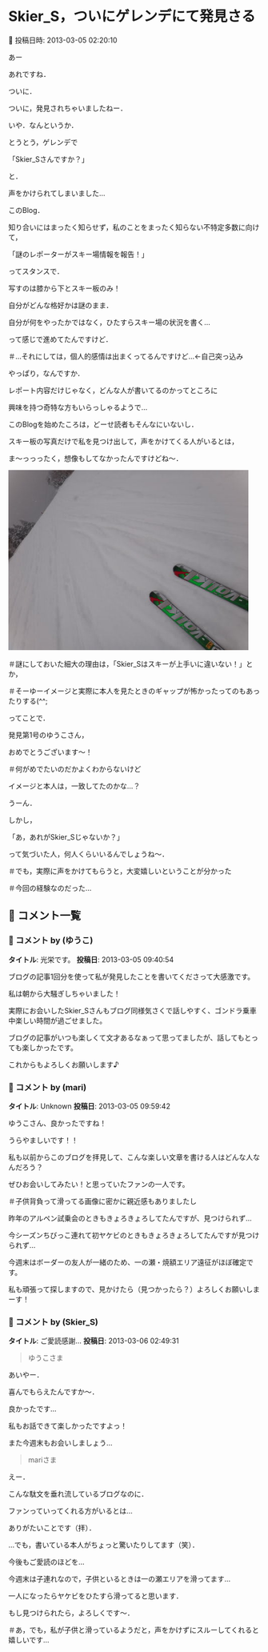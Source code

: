 # Skier_S，ついにゲレンデにて発見さる

📅 投稿日時: 2013-03-05 02:20:10

あー


あれですね．


ついに．


ついに，発見されちゃいましたねー．





いや．なんというか．


とうとう，ゲレンデで


「Skier_Sさんですか？」


と．


声をかけられてしまいました…





このBlog．


知り合いにはまったく知らせず，私のことをまったく知らない不特定多数に向けて，


「謎のレポーターがスキー場情報を報告！」


ってスタンスで．


写すのは膝から下とスキー板のみ！


自分がどんな格好かは謎のまま．


自分が何をやったかではなく，ひたすらスキー場の状況を書く…


って感じで進めてたんですけど．


＃…それにしては，個人的感情は出まくってるんですけど…←自己突っ込み





やっぱり，なんですか．


レポート内容だけじゃなく，どんな人が書いてるのかってところに


興味を持つ奇特な方もいらっしゃるようで…





このBlogを始めたころは，どーせ読者もそんなにいないし．


スキー板の写真だけで私を見つけ出して，声をかけてくる人がいるとは，


ま～っっったく，想像もしてなかったんですけどね～．




![52cced1f4667da0d60b1aecedf3eb663.jpg](images/52cced1f4667da0d60b1aecedf3eb663.jpg)




＃謎にしておいた細大の理由は，「Skier_Sはスキーが上手いに違いない！」とか，


＃そーゆーイメージと実際に本人を見たときのギャップが怖かったってのもあったりする(^^;





ってことで．


発見第1号のゆうこさん，


おめでとうございます～！


＃何がめでたいのだかよくわからないけど


イメージと本人は，一致してたのかな…？





うーん．


しかし，


「あ，あれがSkier_Sじゃないか？」


って気づいた人，何人くらいいるんでしょうね～．





＃でも，実際に声をかけてもらうと，大変嬉しいということが分かった


＃今回の経験なのだった…

## 💬 コメント一覧

### 💬 コメント by (ゆうこ)
**タイトル**: 光栄です。
**投稿日**: 2013-03-05 09:40:54

ブログの記事1回分を使って私が発見したことを書いてくださって大感激です。

私は朝から大騒ぎしちゃいました！



実際にお会いしたSkier_Sさんもブログ同様気さくで話しやすく、ゴンドラ乗車中楽しい時間が過ごせました。

ブログの記事がいつも楽しくて文才あるなぁって思ってましたが、話してもとっても楽しかったです。

これからもよろしくお願いします♪

### 💬 コメント by (mari)
**タイトル**: Unknown
**投稿日**: 2013-03-05 09:59:42

ゆうこさん、良かったですね！

うらやましいです！！

私も以前からこのブログを拝見して、こんな楽しい文章を書ける人はどんな人なんだろう？

ぜひお会いしてみたい！と思っていたファンの一人です。

＃子供背負って滑ってる画像に密かに親近感もありましたし

昨年のアルペン試乗会のときもきょろきょろしてたんですが、見つけられず…

今シーズンちびっこ連れて初ヤケビのときもきょろきょろしてたんですが見つけられず…



今週末はボーダーの友人が一緒のため、一の瀬・焼額エリア遠征がほぼ確定です。

私も頑張って探しますので、見かけたら（見つかったら？）よろしくお願いしまーす！

### 💬 コメント by (Skier_S)
**タイトル**: ご愛読感謝…
**投稿日**: 2013-03-06 02:49:31

>ゆうこさま

あいやー．

喜んでもらえたんですか～．

良かったです…

私もお話できて楽しかったですよっ！

また今週末もお会いしましょう…



>mariさま

えー．

こんな駄文を垂れ流しているブログなのに．

ファンっていってくれる方がいるとは…

ありがたいことです（拝）．

…でも，書いている本人がちょっと驚いたりしてます（笑）．

今後もご愛読のほどを…



今週末は子連れなので，子供といるときは一の瀬エリアを滑ってます…

一人になったらヤケビをひたすら滑ってると思います．

もし見つけられたら，よろしくです～．



＃あ，でも，私が子供と滑っているようだと，声をかけずにスルーしてくれると嬉しいです…

